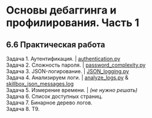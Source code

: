 # Основы дебаггинга и профилирования. Часть 1
## 6.6 Практическая работа

Задача 1. Аутентификация. | [authentication.py](https://github.com/wafflelios/Python-Advanced/blob/main/mod6/authentication.py) <br>
Задача 2. Сложность пароля. | [password_complexity.py](https://github.com/wafflelios/Python-Advanced/blob/main/mod6/password_complexity.py)<br>
Задача 3. JSON-логирование. | [JSON_logging.py](https://github.com/wafflelios/Python-Advanced/blob/main/mod6/JSON_logging.py)<br>
Задача 4. Анализируем логи. | [analyze_logs.py](https://github.com/wafflelios/Python-Advanced/blob/main/mod6/analyze_logs.py) & [skillbox_json_messages.log](https://github.com/wafflelios/Python-Advanced/blob/main/mod6/skillbox_json_messages.log)<br>
Задача 5. Измерение времени. | _(не нужно решать)_<br>
Задача 6. Список доступных страниц.<br>
Задача 7. Бинарное дерево логов.<br>
Задача 8. Т9.<br>
